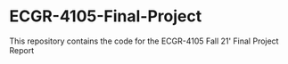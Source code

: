 # ECGR-4105-Final-Project
This repository contains the code for the ECGR-4105 Fall 21' Final Project Report
